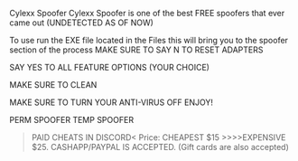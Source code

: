 Cylexx Spoofer
Cylexx Spoofer is one of the best FREE spoofers that ever came out (UNDETECTED AS OF NOW)

To use run the EXE file located in the Files this will bring you to the spoofer section of the process
MAKE SURE TO SAY N TO RESET ADAPTERS 

SAY YES TO ALL FEATURE OPTIONS (YOUR CHOICE)

MAKE SURE TO CLEAN


MAKE SURE TO TURN YOUR ANTI-VIRUS OFF
ENJOY!







PERM SPOOFER
TEMP SPOOFER
>PAID CHEATS IN DISCORD<
Price: CHEAPEST $15 >>>>EXPENSIVE $25. CASHAPP/PAYPAL IS ACCEPTED. (Gift cards are also accepted) 
